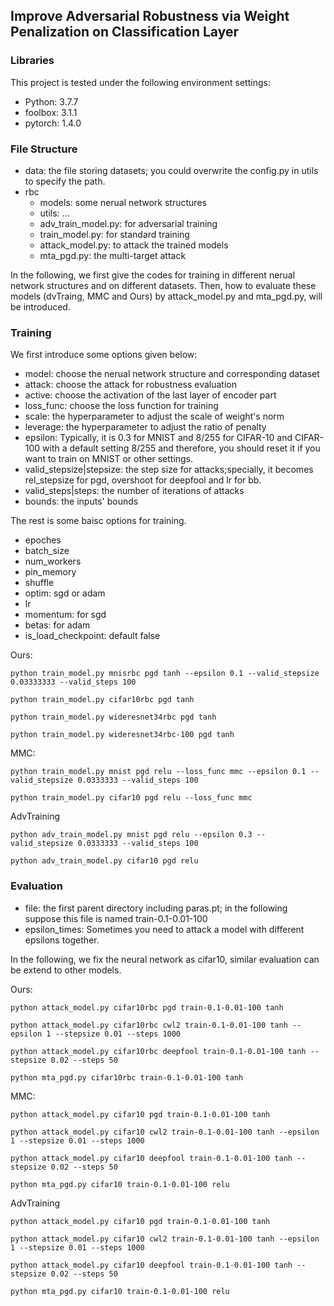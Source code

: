 


## Improve Adversarial Robustness via Weight Penalization on Classification Layer

### Libraries

This project is tested under the following environment settings:


- Python: 3.7.7
- foolbox: 3.1.1
- pytorch: 1.4.0


### File Structure

- data: the file storing datasets; you could overwrite the config.py in utils to specify the path.
- rbc
    - models: some nerual network structures
    - utils: ...
    - adv_train_model.py: for adversarial training
    - train_model.py: for standard training
    - attack_model.py: to attack the trained models
    - mta_pgd.py: the multi-target attack

In the following, we first give the codes for training in different nerual network structures and on different datasets. 
Then, how to evaluate these models (dvTraing, MMC and Ours) by attack_model.py and mta_pgd.py, will be introduced.

### Training

We first introduce some options given below:

- model: choose the nerual network structure and corresponding dataset
- attack: choose the attack for robustness evaluation
- active: choose the activation of the last layer of encoder part
- loss_func: choose the loss function for training
- scale: the hyperparameter to adjust the scale of weight's norm
- leverage: the hyperparameter to adjust the ratio of penalty
- epsilon: Typically, it is 0.3 for MNIST and 8/255 for CIFAR-10 and CIFAR-100 with a default setting 8/255 and therefore, you should reset it if you want to train on MNIST or other settings.
- valid_stepsize|stepsize: the step size for attacks;specially, it becomes rel_stepsize for pgd, overshoot for deepfool and lr for bb.
- valid_steps|steps: the number of iterations of attacks
- bounds: the inputs' bounds

The rest is some baisc options for training.
- epoches
- batch_size
- num_workers
- pin_memory
- shuffle
- optim: sgd or adam
- lr
- momentum: for sgd
- betas: for adam
- is_load_checkpoint: default false
  

Ours:

    python train_model.py mnisrbc pgd tanh --epsilon 0.1 --valid_stepsize 0.03333333 --valid_steps 100
    
    python train_model.py cifar10rbc pgd tanh
    
    python train_model.py wideresnet34rbc pgd tanh
    
    python train_model.py wideresnet34rbc-100 pgd tanh


MMC:

    python train_model.py mnist pgd relu --loss_func mmc --epsilon 0.1 --valid_stepsize 0.0333333 --valid_steps 100
    
    python train_model.py cifar10 pgd relu --loss_func mmc

AdvTraining

    python adv_train_model.py mnist pgd relu --epsilon 0.3 --valid_stepsize 0.0333333 --valid_steps 100
    
    python adv_train_model.py cifar10 pgd relu

### Evaluation

- file: the first parent directory including paras.pt; in the following suppose this file is named train-0.1-0.01-100
- epsilon_times: Sometimes you need to attack a model with different epsilons together.

In the following, we fix the neural network as cifar10, similar evaluation can be extend to other models.

Ours:

    python attack_model.py cifar10rbc pgd train-0.1-0.01-100 tanh
    
    python attack_model.py cifar10rbc cwl2 train-0.1-0.01-100 tanh --epsilon 1 --stepsize 0.01 --steps 1000
    
    python attack_model.py cifar10rbc deepfool train-0.1-0.01-100 tanh --stepsize 0.02 --steps 50
    
    python mta_pgd.py cifar10rbc train-0.1-0.01-100 tanh



MMC:

    python attack_model.py cifar10 pgd train-0.1-0.01-100 tanh
    
    python attack_model.py cifar10 cwl2 train-0.1-0.01-100 tanh --epsilon 1 --stepsize 0.01 --steps 1000
    
    python attack_model.py cifar10 deepfool train-0.1-0.01-100 tanh --stepsize 0.02 --steps 50
    
    python mta_pgd.py cifar10 train-0.1-0.01-100 relu

AdvTraining

    python attack_model.py cifar10 pgd train-0.1-0.01-100 tanh
    
    python attack_model.py cifar10 cwl2 train-0.1-0.01-100 tanh --epsilon 1 --stepsize 0.01 --steps 1000
    
    python attack_model.py cifar10 deepfool train-0.1-0.01-100 tanh --stepsize 0.02 --steps 50
    
    python mta_pgd.py cifar10 train-0.1-0.01-100 relu


